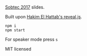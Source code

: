 [Sobtec 2017](http://sobtec.cat/) slides.

Built upon [Hakim El Hattab's reveal.js](https://github.com/hakimel/reveal.js).

```
npm i
npm start
```

For speaker mode press `s`

MIT licensed
